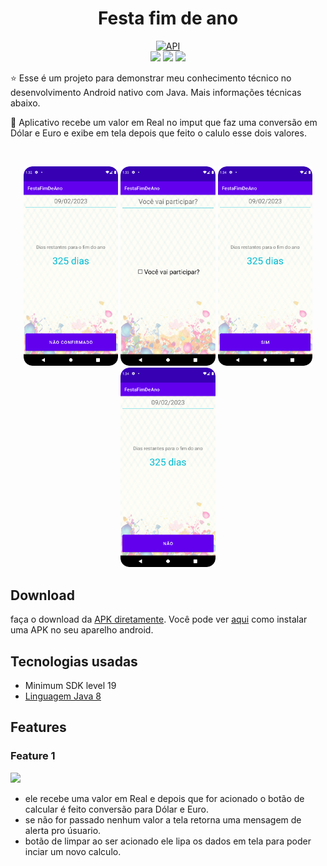 <h1 align="center">Festa fim de ano</h1>

<p align="center">  
  <a href="https://android-arsenal.com/api?level=19"><img src="https://img.shields.io/badge/API-19%2B-blue.svg?style=flat" border="0" alt="API"></a><br>
  <a href="mailto:heitorpreviero@gmail.com"><img src="https://img.shields.io/badge/Gmail-D14836?style=for-the-badge&logo=gmail&logoColor=white"/><a/>
  <a href="https://www.linkedin.com/in/heitor-feltrin-previero-b6982814a/"><img src="https://img.shields.io/badge/LinkedIn-0077B5?style=for-the-badge&logo=linkedin&      logoColor=white"/><a/>
<a href="https://wa.me/+55 14981754016"><img src="https://img.shields.io/badge/WhatsApp-25D366?style=for-the-badge&logo=whatsapp&logoColor=white"/><a/>
</p>

<p align="center">  

⭐ Esse é um projeto para demonstrar meu conhecimento técnico no desenvolvimento Android nativo com Java. Mais informações técnicas abaixo.

🎥 Aplicativo recebe um valor em Real no imput que faz uma conversão em Dólar e Euro e exibe em tela depois que feito o calulo esse dois valores.

</p>

</br>

<p float="left" align="center">
<img alt="screenshot" width="30%" src="screenshot/screenshot_1.png"/>
<img alt="screenshot" width="30%" src="screenshot/Screenshot_2.png"/>
<img alt="screenshot" width="30%" src="screenshot/Screenshot_3.png"/>
<img alt="screenshot" width="30%" src="screenshot/Screenshot_4.png"/>
</p>

## Download

faça o download da <a href="https://github.com/HeitorPreviero/ConversorMoedas/blob/main/apk/v1.apk?raw=true">APK diretamente</a>. Você pode ver <a href="https://www.google.com/search?q=como+instalar+um+apk+no+android">aqui</a> como instalar uma APK no seu aparelho android.

## Tecnologias usadas 

- Minimum SDK level 19
- [Linguagem Java 8](https://www.java.com/pt-BR/) 
 
## Features

### Feature 1
<img src="screenshot/feature-1.gif" width="25%"/>

- ele recebe uma valor em Real e depois que for acionado o botão de calcular é feito conversão para Dólar e Euro.
- se não for passado nenhum valor a tela retorna uma mensagem de alerta pro úsuario.
- botão de limpar ao ser acionado ele lipa os  dados em tela para poder inciar um novo calculo.
